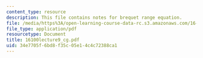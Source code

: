 ```yaml
---
content_type: resource
description: This file contains notes for brequet range equation.
file: /media/https%3A/open-learning-course-data-rc.s3.amazonaws.com/16-100-aerodynamics-fall-2005/34e7705f6bd8f35c05e14c4c72388ca1_16100lecture9_cg.pdf
file_type: application/pdf
resourcetype: Document
title: 16100lecture9_cg.pdf
uid: 34e7705f-6bd8-f35c-05e1-4c4c72388ca1
---
```

